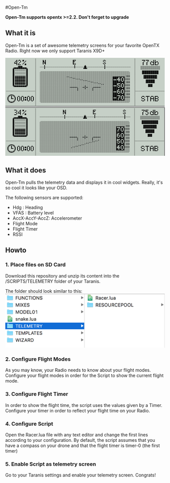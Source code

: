 #Open-Tm

**Open-Tm supports opentx >=2.2. Don't forget to upgrade**

## What it is
Open-Tm is a set of awesome telemetry screens for your favorite OpenTX Radio.
Right now we only support Taranis X9D+

![Telemetry Example](images/screen-1.png)  
![Telemetry Example 2](images/screen-2.png)

## What it does
Open-Tm pulls the telemetry data and displays it in cool widgets.
Really, it's so cool it looks like your OSD.

The following sensors are supported:
 * Hdg : Heading
 * VFAS : Battery level
 * AccX-AccY-AccZ: Accelerometer
 * Flight Mode
 * Flight Timer
 * RSSI
 
## Howto

### 1. Place files on SD Card
Download this repository and unzip its content into the /SCRIPTS/TELEMETRY folder of your Taranis.

The folder should look similar to this:
![SD Card content](images/setup-1.png)

### 2. Configure Flight Modes
As you may know, your Radio needs to know about your flight modes.
Configure your flight modes in order for the Script to show the current flight mode.

### 3. Configure Flight Timer
In order to show the flight time, the script uses the values given by a Timer.
Configure your timer in order to reflect your flight time on your Radio.

### 4. Configure Script
Open the Racer.lua file with any text editor and change the first lines according to your configuration.
By default, the script assumes that you have a compass on your drone and that the flight timer is timer-0 (the first timer)

### 5. Enable Script as telemetry screen
Go to your Taranis settings and enable your telemetry screen. Congrats!
